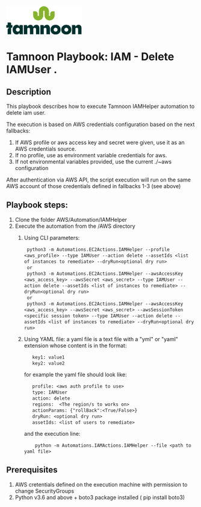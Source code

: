 
<img src="../../images/icons/Tamnoon.png" width="200"/>

# Tamnoon Playbook: IAM - Delete IAMUser .

## Description
This playbook describes how to execute Tamnoon IAMHelper automation to delete iam user.

The execution is based on AWS credentials configuration based on the next fallbacks:
1. If AWS profile or aws access key and secret were given, use it as an AWS credentials source.
2. If no profile, use as environment variable credentials for aws.
3. If not environmental variables provided, use the current ./~aws configuration

After authentication via AWS API, the script execution will run on the same AWS account of those credentials defined in fallbacks 1-3 (see above)

## Playbook steps:
1. Clone the folder AWS/Automation/IAMHelper
2. Execute the automation from the /AWS directory
     1. Using CLI parameters:
 
             python3 -m Automations.EC2Actions.IAMHelper --profile <aws_profile> --type IAMUser --action delete --assetIds <list of instances to remediate> --dryRun<optional dry run>
             or 
             python3 -m Automations.EC2Actions.IAMHelper --awsAccessKey <aws_access_key> --awsSecret <aws_secret> --type IAMUser --action delete --assetIds <list of instances to remediate> --dryRun<optional dry run>
             or
             python3 -m Automations.EC2Actions.IAMHelper --awsAccessKey <aws_access_key> --awsSecret <aws_secret> --awsSessionToken <specific session token> --type IAMUser --action delete --assetIds <list of instances to remediate> --dryRun<optional dry run>

    2. Using YAML file: a yaml file is a text file with a "yml" or "yaml" extension whose content is in the format:
   
              key1: value1
              key2: value2
          for example the yaml file should look like:

              profile: <aws auth profile to use>
              type: IAMUser
              action: delete
              regions:  <The region/s to works on>
              actionParams: {"rollBack":<True/False>}
              dryRun: <optional dry run>
              assetIds: <list of users to remediate>
      
          and the execution line:
           
               python -m Automations.IAMActions.IAMHelper --file <path to yaml file>




## Prerequisites 
1. AWS cretentials defined on the execution machine with permission to change SecurityGroups
2. Python v3.6  and above + boto3 package installed ( pip install boto3)


